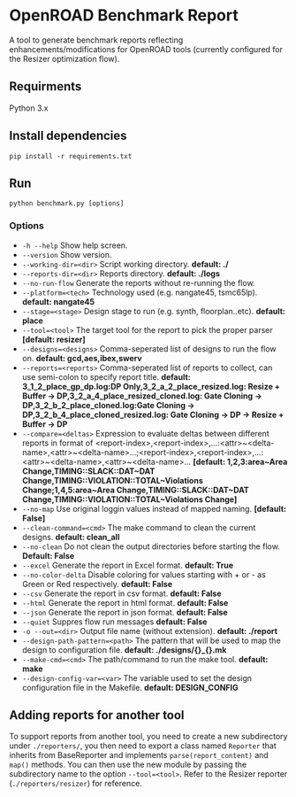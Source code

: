 # OpenROAD Benchmark Report

A tool to generate benchmark reports reflecting enhancements/modifications for OpenROAD tools (currently configured for the Resizer optimization flow).

## Requirments

Python 3.x

## Install dependencies

`pip install -r requirements.txt`

## Run

`python benchmark.py [options]`

### Options

-   `-h --help` Show help screen.
-   `--version` Show version.
-   `--working-dir=<dir>` Script working directory. **default: ./**
-   `--reports-dir=<dir>` Reports directory. **default: ./logs**
-   `--no-run-flow` Generate the reports without re-running the flow.
-   `--platform=<tech>` Technology used (e.g. nangate45, tsmc65lp). **default: nangate45**
-   `--stage=<stage>` Design stage to run (e.g. synth, floorplan..etc). **default: place**
-   `--tool=<tool>` The target tool for the report to pick the proper parser **[default: resizer]**
-   `--designs=<designs>` Comma-seperated list of designs to run the flow on. **default: gcd,aes,ibex,swerv**
-   `--reports=<reports>` Comma-seperated list of reports to collect, can use semi-colon to specify report title. **default: 3_1_2_place_gp_dp.log:DP Only,3_2_a_2_place_resized.log: Resize + Buffer -> DP,3_2_a_4_place_resized_cloned.log: Gate Cloning -> DP,3_2_b_2_place_cloned.log:Gate Cloning -> DP,3_2_b_4_place_cloned_resized.log: Gate Cloning -> DP -> Resize + Buffer -> DP**
-   `--compare=<deltas>` Expression to evaluate deltas between different reports in format of \<report-index\>,\<report-index\>,...:\<attr\>\~\<delta-name\>,\<attr\>\~\<delta-name\>...;\<report-index\>,\<report-index\>,...:\<attr\>\~\<delta-name\>,\<attr\>\~\<delta-name\>... **[default: 1,2,3:area\~Area Change,TIMING::SLACK::DAT\~DAT Change,TIMING::VIOLATION::TOTAL\~Violations Change;1,4,5:area\~Area Change,TIMING::SLACK::DAT\~DAT Change,TIMING::VIOLATION::TOTAL\~Violations Change]**
-   `--no-map` Use original loggin values instead of mapped naming. **[default: False]**
-   `--clean-command=<cmd>` The make command to clean the current designs. **default: clean_all**
-   `--no-clean` Do not clean the output directories before starting the flow. **Default: False**
-   `--excel` Generate the report in Excel format. **default: True**
-   `--no-color-delta` Disable coloring for values starting with + or - as Green or Red respectively. **default: False**
-   `--csv` Generate the report in csv format. **default: False**
-   `--html` Generate the report in html format. **default: False**
-   `--json` Generate the report in json format. **default: False**
-   `--quiet` Suppres flow run messages **default: False**
-   `-o --out=<dir>` Output file name (without extension). **default: ./report**
-   `--design-path-pattern=<path>` The pattern that will be used to map the design to configuration file. **default: ./designs/{}\_{}.mk**
-   `--make-cmd=<cmd>` The path/command to run the make tool. **default: make**
-   `--design-config-var=<var>` The variable used to set the design configuration file in the Makefile. **default: DESIGN_CONFIG**

## Adding reports for another tool

To support reports from another tool, you need to create a new subdirectory under `./reporters/`, you then need to export a class named `Reporter` that inherits from BaseReporter and implements `parse(report_content)` and `map()` methods. You can then use the new module by passing the subdirectory name to the option `--tool=<tool>`. Refer to the Resizer reporter (`./reporters/resizer`) for reference.
